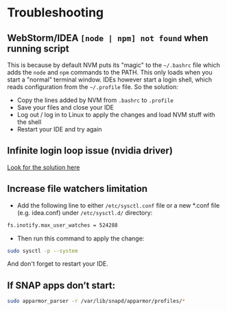 # Troubleshooting

## WebStorm/IDEA `[node | npm] not found` when running script

This is because by default NVM puts its "magic" to the `~/.bashrc` file which adds the `node` and `npm` commands to the PATH. This only loads when you start a "normal" terminal window. IDEs however start a login shell, which reads configuration from the `~/.profile` file. So the solution:
- Copy the lines added by NVM from `.bashrc` to `.profile`
- Save your files and close your IDE
- Log out / log in to Linux to apply the changes and load NVM stuff with the shell
- Restart your IDE and try again

## Infinite login loop issue \(nvidia driver\)

[Look for the solution here](http://ubuntuhandbook.org/index.php/2020/01/login-loop-auto-login-enabled-in-ubuntu-19-10-with-nvidia-driver/)

## Increase file watchers limitation 

* Add the following line to either `/etc/sysctl.conf` file or a new \*.conf file \(e.g. idea.conf\) under `/etc/sysctl.d/` directory: 

```bash
fs.inotify.max_user_watches = 524288
```

* Then run this command to apply the change:

```bash
sudo sysctl -p --system
```

And don't forget to restart your IDE. 

## If SNAP apps don’t start: 

```bash
sudo apparmor_parser -r /var/lib/snapd/apparmor/profiles/*
```
